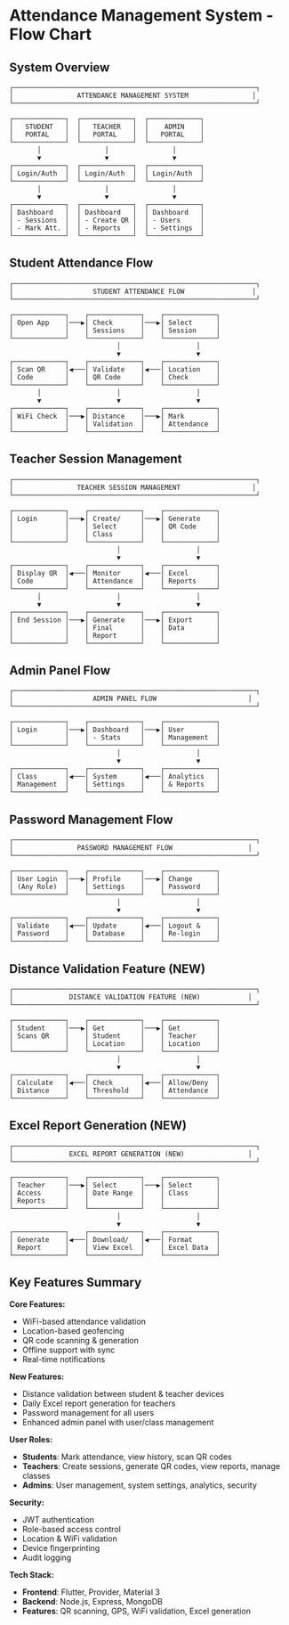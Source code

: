 # Attendance Management System - Flow Chart

## System Overview
```
┌─────────────────────────────────────────────────────────────┐
│                ATTENDANCE MANAGEMENT SYSTEM                │
└─────────────────────────────────────────────────────────────┘

┌─────────────┐  ┌─────────────┐  ┌─────────────┐
│   STUDENT   │  │   TEACHER   │  │    ADMIN    │
│   PORTAL    │  │   PORTAL    │  │   PORTAL    │
└─────────────┘  └─────────────┘  └─────────────┘
       │                │                │
       ▼                ▼                ▼
┌─────────────┐  ┌─────────────┐  ┌─────────────┐
│ Login/Auth  │  │ Login/Auth  │  │ Login/Auth  │
└─────────────┘  └─────────────┘  └─────────────┘
       │                │                │
       ▼                ▼                ▼
┌─────────────┐  ┌─────────────┐  ┌─────────────┐
│ Dashboard   │  │ Dashboard   │  │ Dashboard   │
│ - Sessions  │  │ - Create QR │  │ - Users     │
│ - Mark Att. │  │ - Reports   │  │ - Settings  │
└─────────────┘  └─────────────┘  └─────────────┘
```

## Student Attendance Flow
```
┌─────────────────────────────────────────────────────────────┐
│                    STUDENT ATTENDANCE FLOW                 │
└─────────────────────────────────────────────────────────────┘

┌─────────────┐    ┌─────────────┐    ┌─────────────┐
│ Open App    │───▶│ Check       │───▶│ Select      │
│             │    │ Sessions    │    │ Session     │
└─────────────┘    └─────────────┘    └─────────────┘
                           │                   │
                           ▼                   ▼
┌─────────────┐    ┌─────────────┐    ┌─────────────┐
│ Scan QR     │◀───│ Validate    │◀───│ Location    │
│ Code        │    │ QR Code     │    │ Check       │
└─────────────┘    └─────────────┘    └─────────────┘
       │                   │                   │
       ▼                   ▼                   ▼
┌─────────────┐    ┌─────────────┐    ┌─────────────┐
│ WiFi Check  │───▶│ Distance    │───▶│ Mark        │
│             │    │ Validation  │    │ Attendance  │
└─────────────┘    └─────────────┘    └─────────────┘
```

## Teacher Session Management
```
┌─────────────────────────────────────────────────────────────┐
│                TEACHER SESSION MANAGEMENT                  │
└─────────────────────────────────────────────────────────────┘

┌─────────────┐    ┌─────────────┐    ┌─────────────┐
│ Login       │───▶│ Create/     │───▶│ Generate    │
│             │    │ Select      │    │ QR Code     │
│             │    │ Class       │    │             │
└─────────────┘    └─────────────┘    └─────────────┘
                           │                   │
                           ▼                   ▼
┌─────────────┐    ┌─────────────┐    ┌─────────────┐
│ Display QR  │◀───│ Monitor     │◀───│ Excel       │
│ Code        │    │ Attendance  │    │ Reports     │
└─────────────┘    └─────────────┘    └─────────────┘
       │                   │                   │
       ▼                   ▼                   ▼
┌─────────────┐    ┌─────────────┐    ┌─────────────┐
│ End Session │───▶│ Generate    │───▶│ Export      │
│             │    │ Final       │    │ Data        │
│             │    │ Report      │    │             │
└─────────────┘    └─────────────┘    └─────────────┘
```

## Admin Panel Flow
```
┌─────────────────────────────────────────────────────────────┐
│                    ADMIN PANEL FLOW                       │
└─────────────────────────────────────────────────────────────┘

┌─────────────┐    ┌─────────────┐    ┌─────────────┐
│ Login       │───▶│ Dashboard   │───▶│ User        │
│             │    │ - Stats     │    │ Management  │
└─────────────┘    └─────────────┘    └─────────────┘
                           │                   │
                           ▼                   ▼
┌─────────────┐    ┌─────────────┐    ┌─────────────┐
│ Class       │◀───│ System      │◀───│ Analytics   │
│ Management  │    │ Settings    │    │ & Reports   │
└─────────────┘    └─────────────┘    └─────────────┘
```

## Password Management Flow
```
┌─────────────────────────────────────────────────────────────┐
│                PASSWORD MANAGEMENT FLOW                   │
└─────────────────────────────────────────────────────────────┘

┌─────────────┐    ┌─────────────┐    ┌─────────────┐
│ User Login  │───▶│ Profile     │───▶│ Change      │
│ (Any Role)  │    │ Settings    │    │ Password    │
└─────────────┘    └─────────────┘    └─────────────┘
                           │                   │
                           ▼                   ▼
┌─────────────┐    ┌─────────────┐    ┌─────────────┐
│ Validate    │◀───│ Update      │◀───│ Logout &    │
│ Password    │    │ Database    │    │ Re-login    │
└─────────────┘    └─────────────┘    └─────────────┘
```

## Distance Validation Feature (NEW)
```
┌─────────────────────────────────────────────────────────────┐
│              DISTANCE VALIDATION FEATURE (NEW)            │
└─────────────────────────────────────────────────────────────┘

┌─────────────┐    ┌─────────────┐    ┌─────────────┐
│ Student     │───▶│ Get         │───▶│ Get         │
│ Scans QR    │    │ Student     │    │ Teacher     │
│             │    │ Location    │    │ Location    │
└─────────────┘    └─────────────┘    └─────────────┘
                           │                   │
                           ▼                   ▼
┌─────────────┐    ┌─────────────┐    ┌─────────────┐
│ Calculate   │◀───│ Check       │◀───│ Allow/Deny  │
│ Distance    │    │ Threshold   │    │ Attendance  │
└─────────────┘    └─────────────┘    └─────────────┘
```

## Excel Report Generation (NEW)
```
┌─────────────────────────────────────────────────────────────┐
│              EXCEL REPORT GENERATION (NEW)                │
└─────────────────────────────────────────────────────────────┘

┌─────────────┐    ┌─────────────┐    ┌─────────────┐
│ Teacher     │───▶│ Select      │───▶│ Select      │
│ Access      │    │ Date Range  │    │ Class       │
│ Reports     │    │             │    │             │
└─────────────┘    └─────────────┘    └─────────────┘
                           │                   │
                           ▼                   ▼
┌─────────────┐    ┌─────────────┐    ┌─────────────┐
│ Generate    │◀───│ Download/   │◀───│ Format      │
│ Report      │    │ View Excel  │    │ Excel Data  │
└─────────────┘    └─────────────┘    └─────────────┘
```

## Key Features Summary

**Core Features:**
- WiFi-based attendance validation
- Location-based geofencing  
- QR code scanning & generation
- Offline support with sync
- Real-time notifications

**New Features:**
- Distance validation between student & teacher devices
- Daily Excel report generation for teachers
- Password management for all users
- Enhanced admin panel with user/class management

**User Roles:**
- **Students**: Mark attendance, view history, scan QR codes
- **Teachers**: Create sessions, generate QR codes, view reports, manage classes
- **Admins**: User management, system settings, analytics, security

**Security:**
- JWT authentication
- Role-based access control
- Location & WiFi validation
- Device fingerprinting
- Audit logging

**Tech Stack:**
- **Frontend**: Flutter, Provider, Material 3
- **Backend**: Node.js, Express, MongoDB
- **Features**: QR scanning, GPS, WiFi validation, Excel generation
